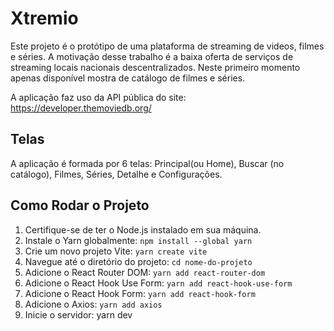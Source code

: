 # Xtremio

Este projeto é o protótipo de uma plataforma de streaming de videos, filmes e séries. A motivação desse trabalho é a baixa oferta de serviços de streaming locais nacionais descentralizados.
Neste primeiro momento apenas disponível mostra de catálogo de filmes e séries.

A aplicação faz uso da API pública do site: https://developer.themoviedb.org/


## Telas

A aplicação é formada por 6 telas: Principal(ou Home), Buscar (no catálogo), Filmes, Séries, Detalhe e Configurações.



## Como Rodar o Projeto

1.  Certifique-se de ter o Node.js instalado em sua máquina.
2.  Instale o Yarn globalmente: `npm install --global yarn`
3.  Crie um novo projeto Vite: `yarn create vite`
4.  Navegue até o diretório do projeto: `cd nome-do-projeto`
5.  Adicione o React Router DOM: `yarn add react-router-dom`
6.  Adicione o React Hook Use Form: `yarn add react-hook-use-form`
7.  Adicione o React Hook Form: `yarn add react-hook-form`
8.  Adicione o Axios: `yarn add axios`
10.  Inicie o servidor: yarn dev
